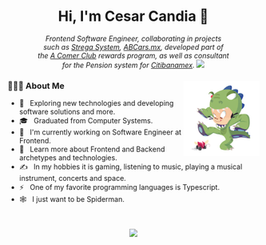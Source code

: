 <h1 align="center">Hi, I'm Cesar Candia 👋 </h1>

<p align="center">
  <em>Frontend Software Engineer, collaborating in projects <br>
    such as 
    <a href="https://stregasystem.com" target="_blank">Strega System</a>, 
    <a href="https://abcars.mx" target="_blank">ABCars.mx</a>, 
    developed part of <br> 
    the <a href="https://acomerclub.com.mx" target="_blank">A Comer Club</a> 
    rewards program, as well as consultant <br> for the Pension system for 
    <a href="https://www.banamex.com" target="_blank">Citibanamex</a>.
    
  <img src="https://media.giphy.com/media/WUlplcMpOCEmTGBtBW/giphy.gif" width="30"> 
</em></p>

<div>
  <img width="30%" align="right" src="https://github.com/iOznny/ioznny/blob/main/dinotocat.png" alt="Dino Cat">

  <div align="left"> 
  <h3> 👨🏻‍💻 About Me </h3>

  - 🤔 &nbsp; Exploring new technologies and developing software solutions and more.
  - 🎓 &nbsp; Graduated from Computer Systems.
  - 💼 &nbsp; I'm currently working on Software Engineer at Frontend.
  - 🌱 &nbsp; Learn more about Frontend and Backend archetypes and technologies.
  - ✍️ &nbsp; In my hobbies it is gaming, listening to music, playing a musical instrument, concerts and space. 
  - ⚡ &nbsp; One of my favorite programming languages is Typescript.
  - 🕸️ &nbsp; I just want to be Spiderman.
  </div> 
</div>

<br>

<p align="center">
  <a href="https://skillicons.dev">
    <img src="https://skillicons.dev/icons?i=git,aws,docker,kubernetes,angular,vue,react,mysql,postman,laravel,nodejs,js,mongodb,ts,azure&perline=21" />
  </a>
</p>
